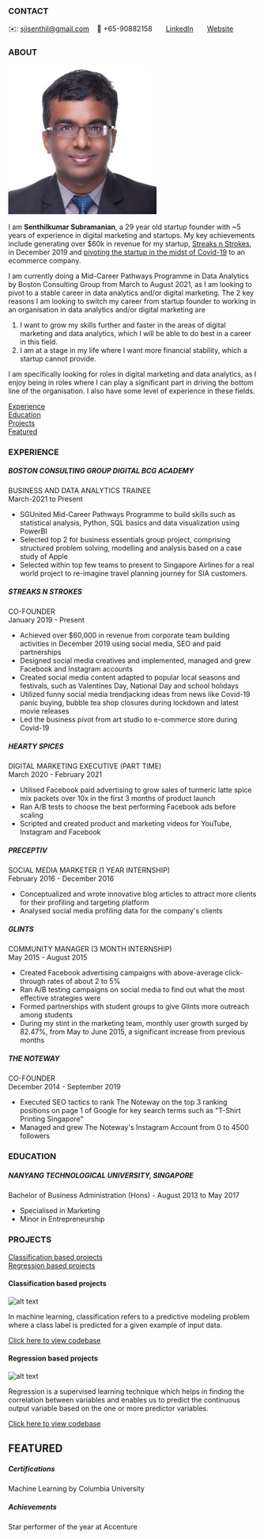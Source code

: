 <!-- CONTACT Section Starts -->
### CONTACT

<!-- Add your details -->
✉️: sjisenthil@gmail.com 
&nbsp;&nbsp; 📲 +65-90882158
&nbsp;&nbsp;&nbsp;&nbsp;&nbsp; [LinkedIn](https://www.linkedin.com/in/senthilkumar-subramanian-ba02a783/) 
&nbsp;&nbsp;&nbsp;&nbsp;&nbsp; [Website](https://datasciencestunt.com/)
<!-- CONTACT Section Ends -->

<!-- ABOUT Section Starts -->
### ABOUT
<!-- Add link to your picture -->

![alt text](https://github.com/senthilkumar207/senthilkumar_subramanian/raw/main/Professional%20Photo.jpeg)

<!-- Add your details -->

I am __Senthilkumar Subramanian__, a 29 year old startup founder with ~5 years of experience in digital marketing and startups. My key achievements include generating over $60k in revenue for my startup, [Streaks n Strokes](https://www.streaksnstrokes.com/), in December 2019 and [pivoting the startup in the midst of Covid-19](https://www.streaksnstrokes.com/pages/our-story) to an ecommerce company. 

I am currently doing a Mid-Career Pathways Programme in Data Analytics by Boston Consulting Group from March to August 2021, as I am looking to pivot to a stable career in data analytics and/or digital marketing. The 2 key reasons I am looking to switch my career from startup founder to working in an organisation in data analytics and/or digital marketing are

1.  I want to grow my skills further and faster in the areas of digital marketing and data analytics, which I will be able to do best in a career in this field. 
2.  I am at a stage in my life where I want more financial stability, which a startup cannot provide. 

I am specifically looking for roles in digital marketing and data analytics, as I enjoy being in roles where I can play a significant part in driving the bottom line of the organisation. I also have some level of experience in these fields. 

<!-- Add link to the sections -->
[Experience](#experience) <br>
[Education](#education) <br>
[Projects](#projects) <br>
[Featured](#featured) <br> 

<!-- ABOUT Section Ends -->

<!-- EXPERIENCE Section Starts -->
### EXPERIENCE
<!-- Add your details -->
##### BOSTON CONSULTING GROUP DIGITAL BCG ACADEMY
BUSINESS AND DATA ANALYTICS TRAINEE<br>
March-2021 to Present

- SGUnited Mid-Career Pathways Programme to build skills such as statistical analysis, Python, SQL basics and data visualization using PowerBI
- Selected top 2 for business essentials group project, comprising structured problem solving, modelling and analysis based on a case study of Apple
- Selected within top few teams to present to Singapore Airlines for a real world project to re-imagine travel planning journey for SIA customers.

##### STREAKS N STROKES
CO-FOUNDER<br>
January 2019 - Present

- Achieved over $60,000 in revenue from corporate team building activities in December 2019 using social media, SEO and paid partnerships
- Designed social media creatives and implemented, managed and grew Facebook and Instagram accounts
- Created social media content adapted to popular local seasons and festivals, such as Valentines Day, National Day and school holidays
- Utilized funny social media trendjacking ideas from news like Covid-19 panic buying, bubble tea shop closures during lockdown and latest movie releases
- Led the business pivot from art studio to e-commerce store during Covid-19

##### HEARTY SPICES
DIGITAL MARKETING EXECUTIVE (PART TIME)<br>
March 2020 - February 2021

- Utilised Facebook paid advertising to grow sales of turmeric latte spice mix packets over 10x in the first 3 months of product launch
- Ran A/B tests to choose the best performing Facebook ads before scaling
- Scripted and created product and marketing videos for YouTube, Instagram and Facebook

##### PRECEPTIV
SOCIAL MEDIA MARKETER (1 YEAR INTERNSHIP)<br>
February 2016 - December 2016

- Conceptualized and wrote innovative blog articles to attract more clients for their profiling and targeting platform 
- Analysed social media profiling data for the company's clients

##### GLINTS
COMMUNITY MANAGER (3 MONTH INTERNSHIP)<br>
May 2015 - August 2015

- Created Facebook advertising campaigns with above-average click-through rates of about 2 to 5%
- Ran A/B testing campaigns on social media to find out what the most effective strategies were
- Formed partnerships with student groups to give Glints more outreach among students
- During my stint in the marketing team, monthly user growth surged by 82.47%, from May to June 2015, a significant increase from previous months

##### THE NOTEWAY
CO-FOUNDER<br>
December 2014 - September 2019

- Executed SEO tactics to rank The Noteway on the top 3 ranking positions on page 1 of Google for key search terms such as "T-Shirt Printing Singapore" 
- Managed and grew The Noteway's Instagram Account from 0 to 4500 followers

<!-- EXPERIENCE Section Ends -->

<!-- EDUCATION Section Starts -->
### EDUCATION
<!-- Add your details -->
##### NANYANG TECHNOLOGICAL UNIVERSITY, SINGAPORE
Bachelor of Business Administration (Hons) - August 2013 to May 2017

- Specialised in Marketing
- Minor in Entrepreneurship

<!-- EDUCATION Section Ends -->

<!-- PROJECTS Section Starts -->
### PROJECTS
<!-- Add your details -->

[Classification based projects](#classification-based-projects) <br>
[Regression based projects](#regression-based-projects) <br>

<!-- Add your details -->

#### Classification based projects
![alt text](https://raw.githubusercontent.com/krvishwesh54/Kumar-Vishwesh/main/images/Classification.png)

In machine learning, classification refers to a predictive modeling problem where a class label is predicted for a given example of input data.

[Click here to view codebase](https://github.com/krvishwesh54/DataScience_DeepLearning_MachineLearning/tree/master/Classification)

#### Regression based projects
![alt text](https://raw.githubusercontent.com/krvishwesh54/Kumar-Vishwesh/main/images/Regression.jpg)

Regression is a supervised learning technique which helps in finding the correlation between variables and enables us to predict the continuous output variable based on the one or more predictor variables.

[Click here to view codebase](https://github.com/krvishwesh54/DataScience_DeepLearning_MachineLearning/tree/master/Regression)

<!-- PROJECTS Section Ends -->

<!-- FEATURED Section Starts -->
## FEATURED
<!-- Add your details -->
##### Certifications
Machine Learning by Columbia University

##### Achievements
Star performer of the year at Accenture
<!-- FEATURED Section Ends -->
